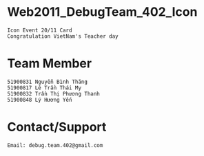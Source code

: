 # Web2011_DebugTeam_402_Icon
    Icon Event 20/11 Card
    Congratulation VietNam's Teacher day

# Team Member
    51900831 Nguyễn Bình Thăng
    51900817 Lê Trần Thái My
    51900832 Trần Thị Phương Thanh
    51900848 Lý Hương Yến

# Contact/Support
    Email: debug.team.402@gmail.com